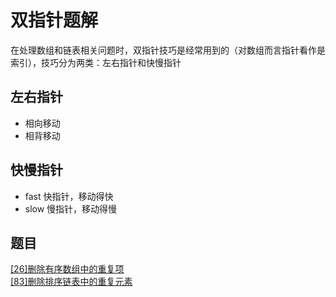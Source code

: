 # 双指针题解
在处理数组和链表相关问题时，双指针技巧是经常用到的（对数组而言指针看作是索引），技巧分为两类：左右指针和快慢指针
## 左右指针
- 相向移动
- 相背移动
## 快慢指针
- fast 快指针，移动得快
- slow 慢指针，移动得慢
## 题目
[[26]删除有序数组中的重复项](./[26]删除有序数组中的重复项.js)   
[[83]删除排序链表中的重复元素](./[83]删除排序链表中的重复元素.js)   